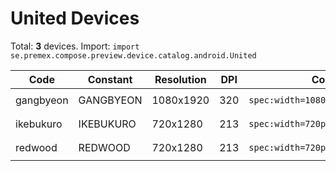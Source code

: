 # United Devices

Total: **3** devices. Import: `import se.premex.compose.preview.device.catalog.android.United`

| Code | Constant | Resolution | DPI | Compose Spec | Preview Usage |
|------|----------|------------|-----|-------------|---------------|
| gangbyeon | GANGBYEON | 1080x1920 | 320 | `spec:width=1080px,height=1920px,dpi=320` | `@Preview(device = United.GANGBYEON)` |
| ikebukuro | IKEBUKURO | 720x1280 | 213 | `spec:width=720px,height=1280px,dpi=213` | `@Preview(device = United.IKEBUKURO)` |
| redwood | REDWOOD | 720x1280 | 213 | `spec:width=720px,height=1280px,dpi=213` | `@Preview(device = United.REDWOOD)` |

<!-- Generated automatically. Do not edit manually. -->
